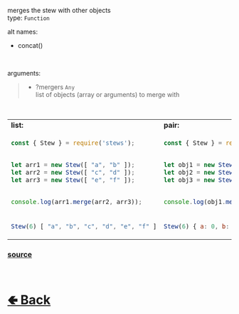 merges the stew with other objects<br>
type: `Function`

alt names:
- concat()

<br>

arguments:
> - ?mergers `Any`<br>
> list of objects (array or arguments) to merge with

<br>

<table>
<tr>
<td> <b>list:</b> </td> <td> <b>pair:</b> </td>
</tr>
<tr>
<td>

```js
const { Stew } = require('stews');


let arr1 = new Stew([ "a", "b" ]);
let arr2 = new Stew([ "c", "d" ]);
let arr3 = new Stew([ "e", "f" ]);


console.log(arr1.merge(arr2, arr3));
```

</td>
<td>

```js
const { Stew } = require('stews');


let obj1 = new Stew({ a: 0, b: 1 });
let obj2 = new Stew({ c: 2, d: 3 });
let obj3 = new Stew({ e: 4, f: 5 });


console.log(obj1.merge(obj2, obj3));
```

</td>
<tr>
<td>

```js
Stew(6) [ "a", "b", "c", "d", "e", "f" ]
```

</td>
<td>

```js
Stew(6) { a: 0, b: 1, c: 2, d: 3, e: 4, f: 5 }
```

</td>
</table>

### [source](https://github.com/shysolocup/stews/blob/main/src/Stew/functions/merge.js)

<br> <h1> [🢀 Back](https://github.com/shysolocup/stews/wiki/Stew-methods) </h1>